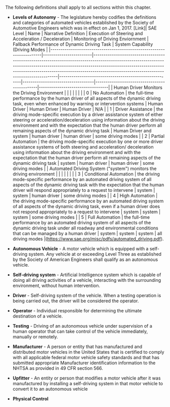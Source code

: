 The following definitions shall apply to all sections within this chapter.

- **Levels of Autonomy** - The legislature hereby codifies the definitions and categories of automated vehicles established by the Society of Automotive Engineers which was in effect on Jan 1, 2017. [Link]| SAE Level                                                            | Name                   | Narrative Definition                                                                                                                                                                                                                                                                  | Execution of Steering and Acceleration / Deceleration | Monitoring of Driving Enviornment | Fallback Performance of Dynamic Driving Task | System Capability (Driving Modes |
|----------------------------------------------------------------------|------------------------|---------------------------------------------------------------------------------------------------------------------------------------------------------------------------------------------------------------------------------------------------------------------------------------|-------------------------------------------------------|-----------------------------------|----------------------------------------------|----------------------------------|
| Human Driver Monitors the Driving Environment                        |                        |                                                                                                                                                                                                                                                                                       |                                                       |                                   |                                              |                                  |
| 0                                                                    | No Automation          | the full-time performance by the human driver of all aspects of the dynamic driving task, even when enhanced by warning or intervention systems                                                                                                                                       | Human Driver                                          | Human Driver                      | Human Driver                                 | N/A                              |
| 1                                                                    | Driver Assistance      | the driving mode-specific execution by a driver assistance system of either steering or acceleration/deceleration using information about the driving environment and with the expectation that the human driver perform all remaining aspects of the dynamic driving task            | Human Driver and system                               | human driver                      | human driver                                 | some driving modes               |
| 2                                                                    | Partial Automation     | the driving mode-specific execution by one or more driver assistance systems of both steering and acceleration/ deceleration using information about the driving environment and with the expectation that the human driver perform all remaining aspects of the dynamic driving task | system                                                | human driver                      | human driver                                 | some driving modes               |
| Automated Driving System ("system") monitors the driving environment |                        |                                                                                                                                                                                                                                                                                       |                                                       |                                   |                                              |                                  |
| 3                                                                    | Conditional Automation | the driving mode-specific performance by an automated driving system of all aspects of the dynamic driving task with the expectation that the human driver will respond appropriately to a request to intervene                                                                       | system                                                | system                            | human driver                                 | some driving modes               |
| 4                                                                    | High Automation        | the driving mode-specific performance by an automated driving system of all aspects of the dynamic driving task, even if a human driver does not respond appropriately to a request to intervene                                                                                      | system                                                | system                            | system                                       | some driving modes               |
| 5                                                                    | Full Automation        | the full-time performance by an automated driving system of all aspects of the dynamic driving task under all roadway and environmental conditions that can be managed by a human driver                                                                                              | system                                                | system                            | system                                       | all driving modes                |(https://www.sae.org/misc/pdfs/automated_driving.pdf).


- **Autonomous Vehicle** - A motor vehicle which is equipped with a self-driving system. Any vehicle at or exceeding Level Three as established by the Society of American Engineers shall qualify as an autonomous vehicle. 
- **Self-driving system** - Artificial Intelligence system which is capable of doing all driving activities of a vehicle, interacting with the surrounding environment, without human intervention.
- **Driver** - Self-driving system of the vehicle. When a testing operation is being carried out, the driver will be considered the operator.
- **Operator** - Individual responsible for determining the ultimate destination of a vehicle. 
- **Testing** - Driving of an autonomous vehicle under supervision of a human operator that can take control of the vehicle immediately, manually or remotely.
- **Manufacturer** - A person or entity that has manufactured and distributed motor vehicles in the United States that is certified to comply with all applicable federal motor vehicle safety standards and that has submitted appropriate Manufacturer identification information to the NHTSA as provided in 49 CFR section 566. 
- **Upfitter** - An entity or person that modifies a motor vehicle after it was manufactured by installing a self-driving system in that motor vehicle to convert it to an autonomous vehicle
- **Physical Control**